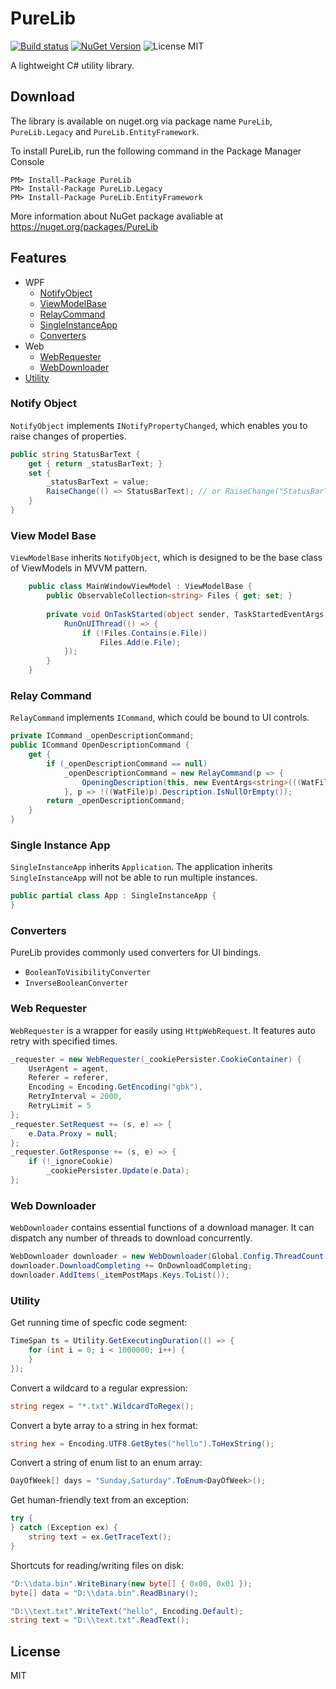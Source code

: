 # PureLib

[![Build status](https://ci.appveyor.com/api/projects/status/aogji08cvj7g1rq6?svg=true)](https://ci.appveyor.com/project/eriforce/purelib)
[![NuGet Version](https://img.shields.io/nuget/v/PureLib.svg?style=flat-square)](https://www.nuget.org/packages/PureLib/)
![License MIT](https://img.shields.io/badge/license-MIT-blue.svg)

A lightweight C# utility library.


## Download

The library is available on nuget.org via package name `PureLib`, `PureLib.Legacy` and `PureLib.EntityFramework`.

To install PureLib, run the following command in the Package Manager Console
```
PM> Install-Package PureLib
PM> Install-Package PureLib.Legacy
PM> Install-Package PureLib.EntityFramework
```
More information about NuGet package avaliable at https://nuget.org/packages/PureLib


## Features

- WPF
  - [NotifyObject](#notify-object)
  - [ViewModelBase](#view-model-base)
  - [RelayCommand](#relay-command)
  - [SingleInstanceApp](#single-instance-app)
  - [Converters](#converters)
- Web
  - [WebRequester](#web-requester)
  - [WebDownloader](#web-downloader)
- [Utility](#utility)

### Notify Object

`NotifyObject` implements `INotifyPropertyChanged`, which enables you to raise changes of properties.
```csharp
public string StatusBarText {
    get { return _statusBarText; }
    set {
        _statusBarText = value;
        RaiseChange(() => StatusBarText); // or RaiseChange("StatusBarText");
    }
}
```

### View Model Base

`ViewModelBase` inherits `NotifyObject`, which is designed to be the base class of ViewModels in MVVM pattern.
```csharp
    public class MainWindowViewModel : ViewModelBase {
        public ObservableCollection<string> Files { get; set; }
        
        private void OnTaskStarted(object sender, TaskStartedEventArgs e) {
            RunOnUIThread(() => {
                if (!Files.Contains(e.File))
                    Files.Add(e.File);
            });
        }
    }
```

### Relay Command

`RelayCommand` implements `ICommand`, which could be bound to UI controls.
```csharp
private ICommand _openDescriptionCommand;
public ICommand OpenDescriptionCommand {
    get {
        if (_openDescriptionCommand == null)
            _openDescriptionCommand = new RelayCommand(p => {
                OpeningDescription(this, new EventArgs<string>(((WatFile)p).Description));
            }, p => !((WatFile)p).Description.IsNullOrEmpty());
        return _openDescriptionCommand;
    }
}
```

### Single Instance App

`SingleInstanceApp` inherits `Application`. The application inherits `SingleInstanceApp` will not be able to run multiple instances.
```csharp
public partial class App : SingleInstanceApp { 
}
```

### Converters

PureLib provides commonly used converters for UI bindings.
- `BooleanToVisibilityConverter`
- `InverseBooleanConverter`

### Web Requester

`WebRequester` is a wrapper for easily using `HttpWebRequest`. It features auto retry with specified times.
```csharp
_requester = new WebRequester(_cookiePersister.CookieContainer) {
    UserAgent = agent,
    Referer = referer,
    Encoding = Encoding.GetEncoding("gbk"),
    RetryInterval = 2000,
    RetryLimit = 5
};
_requester.SetRequest += (s, e) => {
    e.Data.Proxy = null;
};
_requester.GotResponse += (s, e) => {
    if (!_ignoreCookie)
        _cookiePersister.Update(e.Data);
};
```

### Web Downloader

`WebDownloader` contains essential functions of a download manager. It can dispatch any number of threads to download concurrently.
```csharp
WebDownloader downloader = new WebDownloader(Global.Config.ThreadCount, null, false);
downloader.DownloadCompleting += OnDownloadCompleting;
downloader.AddItems(_itemPostMaps.Keys.ToList());
```

### Utility

Get running time of specfic code segment:
```csharp
TimeSpan ts = Utility.GetExecutingDuration(() => { 
    for (int i = 0; i < 1000000; i++) {
    }
});
```

Convert a wildcard to a regular expression:
```csharp
string regex = "*.txt".WildcardToRegex();
```

Convert a byte array to a string in hex format:
```csharp
string hex = Encoding.UTF8.GetBytes("hello").ToHexString();
```

Convert a string of enum list to an enum array:
```csharp
DayOfWeek[] days = "Sunday,Saturday".ToEnum<DayOfWeek>();
```

Get human-friendly text from an exception:
```csharp
try {
} catch (Exception ex) {
    string text = ex.GetTraceText();
}
```

Shortcuts for reading/writing files on disk:
```csharp
"D:\\data.bin".WriteBinary(new byte[] { 0x00, 0x01 });
byte[] data = "D:\\data.bin".ReadBinary();

"D:\\text.txt".WriteText("hello", Encoding.Default);
string text = "D:\\text.txt".ReadText();
```


## License

MIT